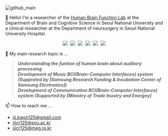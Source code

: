 
![github_main](https://user-images.githubusercontent.com/55378421/196393286-803a078b-c133-4b0c-90a1-325f22393592.png)


🔭 Hello! I’m a researcher of the [Human Brain Function Lab](https://www.hbf.re.kr/) at the Department of Brain and Cognitive Science in Seoul National University and a clinical researcher at the Department of neursurgery in Seoul National University Hospital.


<p align="center">
<img src="https://img.shields.io/badge/Python-3766AB?style=flat-square&logo=Python&logoColor=white"/></a>&nbsp 
<img src="https://img.shields.io/badge/-Matlab-8f231d?style=flat-square"/></a>&nbsp 
<img src="https://img.shields.io/badge/Origin-F56C2D?style=flat-square&logo=Origin&logoColor=white"/></a>&nbsp
<img src="https://img.shields.io/badge/LaTeX-008080?style=flat-square&logo=LaTeX&logoColor=white"/></a>&nbsp 
<img src="https://img.shields.io/badge/Mendeley-9D1620?style=flat-square&logo=Mendeley&logoColor=white"/></a>&nbsp 
<img src="https://img.shields.io/badge/Endnote-ECD53F?style=flat-square&logo=.ENV&logoColor=white"/></a>&nbsp 


🌱 My main research topic is ...
> ***Understanding the funtion of human brain about auditory processing***  
> ***Development of Music BCI(Brain-Computer Interfaces) system (Supproted by [Samsung Research Funding & Incubation Center of Samsung Electronics])***  
> ***Development of Communication BCI(Brain-Computer Interfaces) system (Supported by [Ministry of Trade Inustry and Energey]***  


📫 How to reach me ...
  - jii.kwon125@gmail.com
  - jiicr125@snu.ac.kr
  - jiicr125@meg.re.kr


